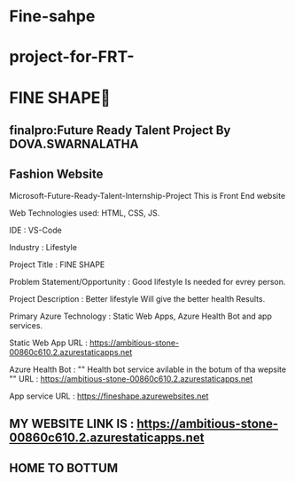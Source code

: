 # Fine-sahpe
# project-for-FRT-
# FINE SHAPE🤩
## finalpro:Future Ready Talent Project By DOVA.SWARNALATHA
##   Fashion Website

Microsoft-Future-Ready-Talent-Internship-Project This is Front End website

Web Technologies used: HTML, CSS, JS.

IDE           : VS-Code

Industry      : Lifestyle

Project Title : FINE SHAPE

Problem Statement/Opportunity : Good  lifestyle Is needed for evrey person.

Project Description           :  Better lifestyle  Will give the better health Results.

Primary Azure Technology      :  Static Web Apps, Azure Health Bot and app services.

Static Web App URL : https://ambitious-stone-00860c610.2.azurestaticapps.net

Azure Health Bot : "" Health bot service avilable in the botum of tha wepsite "" URL :  https://ambitious-stone-00860c610.2.azurestaticapps.net

App service URL : https://fineshape.azurewebsites.net

## MY WEBSITE LINK IS : https://ambitious-stone-00860c610.2.azurestaticapps.net

## HOME TO BOTTUM 




